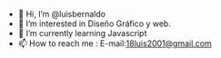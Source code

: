 - 👋 Hi, I’m @luisbernaldo
- 👀 I’m interested in Diseño Gráfico y web.
- 🌱 I’m currently learning  Javascript
- 📫 How to reach me :
E-mail:18luis2001@gmail.com <br>


<!---
luisbernaldo/luisbernaldo is a ✨ special ✨ repository because its `README.md` (this file) appears on your GitHub profile.
You can click the Preview link to take a look at your changes.
--->
